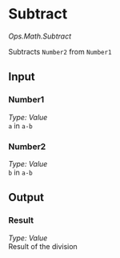 # Subtract

*Ops.Math.Subtract*  

Subtracts `Number2` from `Number1`

## Input

### Number1

*Type: Value*  
`a` in `a-b`

### Number2

*Type: Value*  
`b` in `a-b`

## Output

### Result

*Type: Value*  
Result of the division
